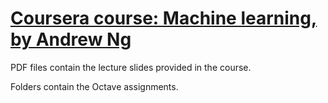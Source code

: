 [Coursera course: Machine learning, by Andrew Ng](https://www.coursera.org/learn/machine-learning/home/welcome)
================================================

PDF files contain the lecture slides provided in the course.

Folders contain the Octave assignments.